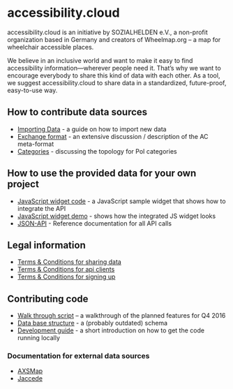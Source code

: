 # accessibility.cloud

accessibility.cloud is an initiative by SOZIALHELDEN e.V., a non-profit organization based in Germany and creators of Wheelmap.org – a map for wheelchair accessible places.

We believe in an inclusive world and want to make it easy to find accessibility information—wherever people need it. That’s why we want to encourage everybody to share this kind of data with each other. As a tool, we suggest accessibility.cloud to share data in a standardized, future-proof, easy-to-use way.

## How to contribute data sources

- [Importing Data](docs/importing-data.md) - a guide on how to import new data
- [Exchange format](docs/exchange-format.md) - an extensive discussion / description of the AC meta-format
- [Categories](docs/categories.md) - discussing the topology for PoI categories

## How to use the provided data for your own project

- [JavaScript widget code](https://github.com/sozialhelden/accessibility-cloud-js) - a JavaScript sample widget that shows how to integrate the API
- [JavaScript widget demo](https://sozialhelden.github.io/accessibility-cloud-js/) - shows how the integrated JS widget looks
- [JSON-API](docs/json-api.md) - Reference documentation for all API calls

## Legal information

- [Terms & Conditions for sharing data](docs/terms-for-sources.md)
- [Terms & Conditions for api clients](docs/terms-for-api-clients.md)
- [Terms & Conditions for signing up](docs/terms-for-signup.md)

## Contributing code

- [Walk through script](docs/walk-through.md) – a walkthrough of the planned features for Q4 2016
- [Data base structure](docs/db-structure.md) - a (probably outdated) schema
- [Development guide](docs/development.md) - a short introduction on how to get the code running locally

### Documentation for external data sources

- [AXSMap](docs/datasources/docu-axsmaps.md)
- [Jaccede](docs/datasources/docu-jaccede.md)
